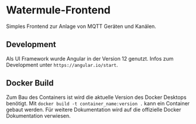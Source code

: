 # Watermule-Frontend

Simples Frontend zur Anlage von MQTT Geräten und Kanälen.

## Development

Als UI Framework wurde Angular in der Version 12 genutzt. Infos zum Development unter `https://angular.io/start`.

## Docker Build

Zum Bau des Containers ist wird die aktuelle Version des Docker Desktops benötigt. Mit `docker build -t container_name:version .` kann ein Container gebaut werden. Für weitere Dokumentation wird auf die offizielle Docker Dokumentation verwiesen.

